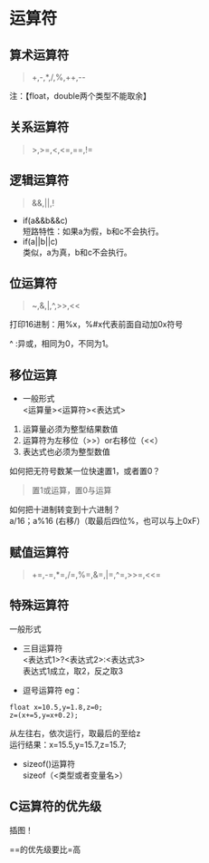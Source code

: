 # **运算符**

## **算术运算符**
> +,-,*,/,%,++,--  

注：【float，double两个类型不能取余】

## **关系运算符**
> \>,>=,<,<=,==,!=


## **逻辑运算符**
> &&,||,!  

- if(a&&b&&c)  
短路特性：如果a为假，b和c不会执行。  
- if(a||b||c)  
类似，a为真，b和c不会执行。  

## **位运算符**
> ~,&,|,^,>>,<<  

打印16进制：用%x，%#x代表前面自动加0x符号

^ :异或，相同为0，不同为1。

## **移位运算**
- 一般形式  
<运算量><运算符><表达式>
1. 运算量必须为整型结果数值
2. 运算符为左移位（>>）or右移位（<<）
3. 表达式也必须为整型数值

如何把无符号数某一位快速置1，或者置0？
> 置1或运算，置0与运算


如何把十进制转变到十六进制？  
a/16；a%16   (右移/)（取最后四位%，也可以与上0xF）

## **赋值运算符** 
> +=,-=,*=,/=,%=,&=,|=,^=,>>=,<<=  

## **特殊运算符**
一般形式
- 三目运算符  
<表达式1>?<表达式2>:<表达式3>  
表达式1成立，取2，反之取3

- 逗号运算符
eg：
```
float x=10.5,y=1.8,z=0;
z=(x+=5,y=x+0.2);
```
从左往右，依次运行，取最后的至给z   
运行结果：x=15.5,y=15.7,z=15.7;  

- sizeof()运算符  
sizeof（<类型或者变量名>）

## **C运算符的优先级**
插图！

==的优先级要比=高




